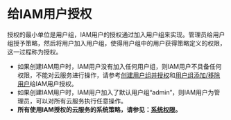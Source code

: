 # 给IAM用户授权<a name="iam_01_0652"></a>

授权的最小单位是用户组，IAM用户的授权通过加入用户组来实现。管理员给用户组授予策略，然后将用户加入用户组，使得用户组中的用户获得策略定义的权限，这一过程称为授权。

-   如果创建IAM用户时，IAM用户没有加入任何用户组，则IAM用户不具备任何权限，不能对云服务进行操作，请参考[创建用户组并授权](创建用户组并授权.md)和[用户组添加/移除用户](用户组添加-移除用户.md)给IAM用户授权。
-   如果创建IAM用户时，IAM用户加入了默认用户组“admin”，则IAM用户为管理员，可以对所有云服务执行任意操作。
-   **所有使用IAM授权的云服务的系统策略，请参见：[系统权限](https://support.huaweicloud.com/usermanual-permissions/iam_01_0001.html)。**

